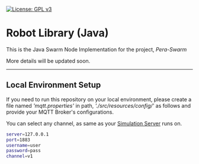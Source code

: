[![License: GPL v3](https://img.shields.io/badge/License-GPL%20v3-blue.svg)](http://www.gnu.org/licenses/gpl-3.0) 


# Robot Library (Java)

This is the Java Swarm Node Implementation for the project, *Pera-Swarm*

More details will be updated soon.

---

## Local Environment Setup

If you need to run this repository on your local environment, please create a file named *'mqtt.properties'* in path, *'./src/resources/config/'* as follows and provide your MQTT Broker's configurations.

You can select any channel, as same as your [Simulation Server](https://github.com/Pera-Swarm/swarm-simulator) runs on.

```bash
server=127.0.0.1
port=1883
username=user
password=pass
channel=v1
```
